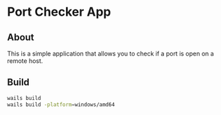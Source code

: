 # Port Checker App

## About

This is a simple application that allows you to check if a port is open on a remote host.

## Build

```bash
wails build
wails build -platform=windows/amd64
```
